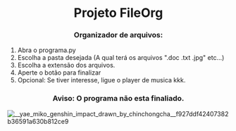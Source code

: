 <h1 align="center">Projeto FileOrg</h1>
  
  
<h3 align="center">Organizador de arquivos:</h3>
  
1. Abra o programa.py
2. Escolha a pasta desejada (A qual terá os arquivos ".doc .txt .jpg" etc...)
3. Escolha a extensão dos arquivos.
4. Aperte o botão para finalizar
5. Opcional: Se tiver interesse, ligue o player de musica kkk.

<h3 align="center">Aviso: O programa não esta finaliado.</h3>
 
 
![__yae_miko_genshin_impact_drawn_by_chinchongcha__f927ddf42407382b36591a630b812ce9](https://user-images.githubusercontent.com/93962428/187554223-969b7b58-fea6-4ad6-a3c3-55ae9630b4b8.gif)
